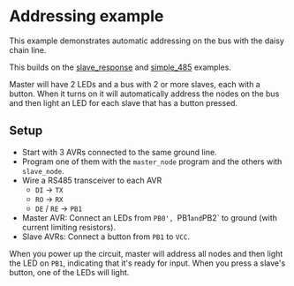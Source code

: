 # Addressing example

This example demonstrates automatic addressing on the bus with the daisy 
chain line.

This builds on the [slave_response](/MultidropBusProtocol/examples/02_slave_response) and 
[simple_485](/MultidropBusProtocol/examples/03_simple_485) examples.

Master will have 2 LEDs and a bus with 2 or more slaves, each with a button. 
When it turns on it will automatically address the nodes on the bus and then
light an LED for each slave that has a button pressed.

## Setup

 * Start with 3 AVRs connected to the same ground line.
 * Program one of them with the `master_node` program and the others with `slave_node`.
 * Wire a RS485 transceiver to each AVR
   * `DI` -> `TX`
   * `RO` -> `RX`
   * `DE` / `RE` -> `PB1`
 * Master AVR: Connect an LEDs from `PB0', `PB1` and `PB2` to ground (with current limiting resistors).
 * Slave AVRs: Connect a button from `PB1` to `VCC`.

When you power up the circuit, master will address all nodes and then light the LED on `PB1`, indicating
that it's ready for input. When you press a slave's button, one of the LEDs will light.
